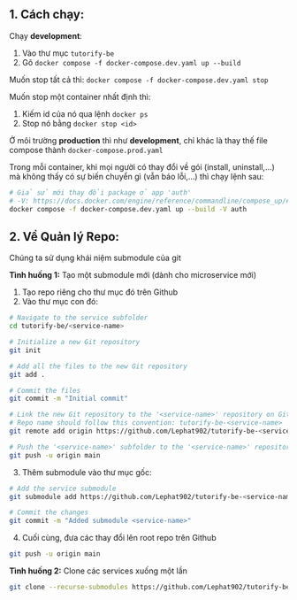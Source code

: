 ## 1. Cách chạy:
Chạy **development**:
1. Vào thư mục `tutorify-be`
2. Gõ `docker compose -f docker-compose.dev.yaml up --build`

Muốn stop tất cả thì: `docker compose -f docker-compose.dev.yaml stop`

Muốn stop một container nhất định thì:
1. Kiếm id của nó qua lệnh `docker ps`
2. Stop nó bằng `docker stop <id>`

Ở môi trường **production** thì như **development**, chỉ khác là thay thế file compose thành `docker-compose.prod.yaml`

Trong mỗi container, khi mọi người có thay đổi về gói (install, uninstall,...) mà không thấy có sự biến chuyển gì (vẫn báo lỗi,...) thì chạy lệnh sau:
```bash
# Giả sử mới thay đổi package ở app 'auth'
# -V: https://docs.docker.com/engine/reference/commandline/compose_up/#:~:text=%2D%2Drenew%2Danon%2Dvolumes
docker compose -f docker-compose.dev.yaml up --build -V auth
```

## 2. Về Quản lý Repo:
Chúng ta sử dụng khái niệm submodule của git

**Tình huống 1:** Tạo một submodule mới (dành cho microservice mới)
1. Tạo repo riêng cho thư mục đó trên Github
2. Vào thư mục con đó:
```bash
# Navigate to the service subfolder
cd tutorify-be/<service-name>

# Initialize a new Git repository
git init

# Add all the files to the new Git repository
git add .

# Commit the files
git commit -m "Initial commit"

# Link the new Git repository to the '<service-name>' repository on GitHub
# Repo name should follow this convention: tutorify-be-<service-name>
git remote add origin https://github.com/Lephat902/tutorify-be-<service-name>.git

# Push the '<service-name>' subfolder to the '<service-name>' repository on GitHub
git push -u origin main
```

3. Thêm submodule vào thư mục gốc:
```bash
# Add the service submodule
git submodule add https://github.com/Lephat902/tutorify-be-<service-name>.git <service-name>

# Commit the changes
git commit -m "Added submodule <service-name>"
```

4. Cuối cùng, đưa các thay đổi lên root repo trên Github
```bash
git push -u origin main
```

**Tình huống 2:** Clone các services xuống một lần
```bash
git clone --recurse-submodules https://github.com/Lephat902/tutorify-be.git
```

